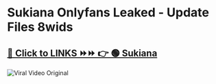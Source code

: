 
 # Sukiana Onlyfans Leaked - Update Files 8wids

## <h2><a href="https://clipsfans.com/Sukiana&ref=git">🔗 Click to LINKS ⏩⏩ 👉 🟢 Sukiana </a></h2>

<a href="https://clipsfans.com/Sukiana&ref=git" rel="nofollow" data-target="animated-image.originalLink"><img src="https://i.ibb.co.com/xMMVF88/686577567.gif" alt="Viral Video Original" style="max-width: 100%; display: inline-block;" data-target="animated-image.originalImage"></a>

